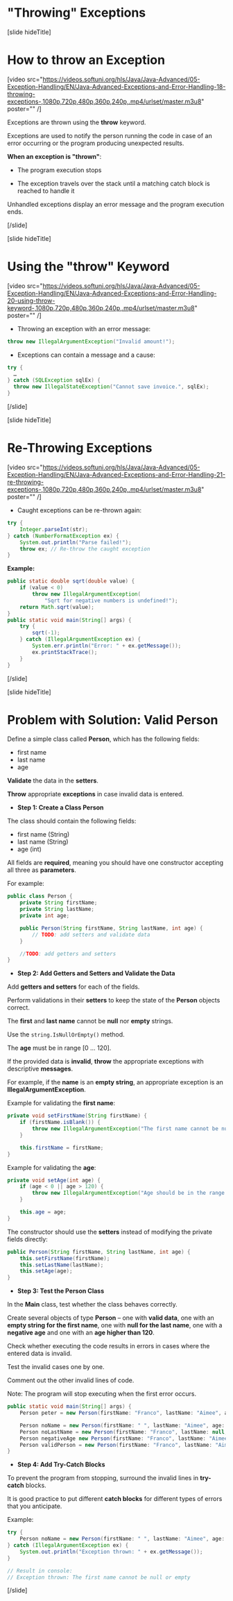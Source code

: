 # "Тhrowing" Exceptions

[slide hideTitle]

# How to throw an Exception

[video src="https://videos.softuni.org/hls/Java/Java-Advanced/05-Exception-Handling/EN/Java-Advanced-Exceptions-and-Error-Handling-18-throwing-exceptions-,1080p,720p,480p,360p,240p,.mp4/urlset/master.m3u8" poster="" /]

Exceptions are thrown using the **throw** keyword. 

Exceptions are used to notify the person running the code in case of an error occurring or the program producing unexpected results. 

**When an exception is "thrown"**: 

- The program execution stops

- The exception travels over the stack until a matching catch block is reached to handle it 
   
   
Unhandled exceptions display an error message and the program execution ends.

[/slide]

[slide hideTitle]

# Using the "throw" Keyword

[video src="https://videos.softuni.org/hls/Java/Java-Advanced/05-Exception-Handling/EN/Java-Advanced-Exceptions-and-Error-Handling-20-using-throw-keyword-,1080p,720p,480p,360p,240p,.mp4/urlset/master.m3u8" poster="" /]

- Throwing an exception with an error message:

```java
throw new IllegalArgumentException("Invalid amount!");
```
- Exceptions can contain a message and a cause:

```java
try {
  …
} catch (SQLException sqlEx) {
  throw new IllegalStateException("Cannot save invoice.", sqlEx);
}
```

[/slide]

[slide hideTitle]

# Re-Throwing Exceptions

[video src="https://videos.softuni.org/hls/Java/Java-Advanced/05-Exception-Handling/EN/Java-Advanced-Exceptions-and-Error-Handling-21-re-throwing-exceptions-,1080p,720p,480p,360p,240p,.mp4/urlset/master.m3u8" poster="" /]

- Caught exceptions can be re-thrown again:

```java
try {
    Integer.parseInt(str);
} catch (NumberFormatException ex) {
    System.out.println("Parse failed!");
    throw ex; // Re-throw the caught exception
}
```
**Example:**

```java
public static double sqrt(double value) {
    if (value < 0)
        throw new IllegalArgumentException(
            "Sqrt for negative numbers is undefined!");
    return Math.sqrt(value);
}
public static void main(String[] args) {
    try {
        sqrt(-1);
    } catch (IllegalArgumentException ex) {
        System.err.println("Error: " + ex.getMessage());
        ex.printStackTrace();
    }
}
```
[/slide]


[slide hideTitle]

# Problem with Solution: Valid Person

Define a simple class called **Person**, which has the following fields:

 - first name
 - last name 
 - age

**Validate** the data in the **setters**.
 
**Throw** appropriate **exceptions** in case invalid data is entered.

- **Step 1: Create a Class Person**

The class should contain the following fields: 

- first name (String)
- last name (String)
- age (int)

All fields are **required**, meaning you should have one constructor accepting all three as **parameters**. 

For example:

```java
public class Person {
    private String firstName;
    private String lastName;
    private int age;

    public Person(String firstName, String lastName, int age) {
        // TODO: add setters and validate data
    }

    //TODO: add getters and setters
}
```

- **Step 2: Add Getters and Setters and Validate the Data**

Add **getters and setters** for each of the fields. 

Perform validations in their **setters** to keep the state of the **Person** objects correct.

The **first** and **last name** cannot be **null** nor **empty** strings. 

Use the `string.IsNullOrEmpty()` method.

The **age** must be in range [0 … 120].

If the provided data is **invalid**, **throw** the appropriate exceptions with descriptive **messages**.

For example, if the **name** is an **empty string**, an appropriate exception is an **IllegalArgumentException**.

Example for validating the **first name**:

```java
private void setFirstName(String firstName) {
    if (firstName.isBlank()) {
        throw new IllegalArgumentException("The first name cannot be null or empty");
    }

    this.firstName = firstName;
}
```
Example for validating the **age**:

```java
private void setAge(int age) {
    if (age < 0 || age > 120) {
        throw new IllegalArgumentException("Age should be in the range [O...120]");
    }

    this.age = age;
}
```

The constructor should use the **setters** instead of modifying the private fields directly:

```java
public Person(String firstName, String lastName, int age) {
    this.setFirstName(firstName);
    this.setLastName(lastName);
    this.setAge(age);
}
```

- **Step 3: Test the Person Class**

In the **Main** class, test whether the class behaves correctly. 

Create several objects of type **Person** – one with **valid data**, one with an **empty string for the first name**, 
one with **null for the last name**, one with a **negative age** and one with an **age higher than 120**. 

Check whether executing the code results in errors in cases where the entered data is invalid. 

Test the invalid cases one by one.

Comment out the other invalid lines of code.

Note: The program will stop executing when the first error occurs.

```java
public static void main(String[] args) {
    Person peter = new Person(firstName: "Franco", lastName: "Aimee", age: 19);

    Person noName = new Person(firstName: " ", lastName: "Aimee", age: 19);
    Person noLastName = new Person(firstName: "Franco", lastName: null, age: 19);
    Person negativeAge new Person(firstName: "Franco", lastName: "Aimee", age: -1);
    Person validPerson = new Person(firstName: "Franco", lastName: "Aimee", age: 121);
}
```

- **Step 4: Add Try-Catch Blocks**

To prevent the program from stopping, surround the invalid lines in **try-catch** blocks. 

It is good practice to put different **catch blocks** for different types of errors that you anticipate.


Example:

```java
try {
    Person noName = new Person(firstName: " ", lastName: "Aimee", age: 19);
} catch (IllegalArgumentException ex) {
    System.out.println("Exception thrown: " + ex.getMessage());
}

// Result in console:
// Exception thrown: The first name cannot be null or empty
```

[/slide]

